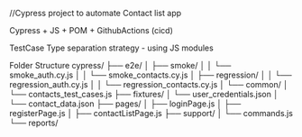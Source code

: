//Cypress project to automate Contact list app

Cypress + JS + POM + GithubActions (cicd)

TestCase Type separation strategy - using JS modules

Folder Structure
cypress/
├── e2e/
│   ├── smoke/
│   │   └── smoke_auth.cy.js
│   │   └── smoke_contacts.cy.js
│   ├── regression/
│   │   └── regression_auth.cy.js
│   │   └── regression_contacts.cy.js
│   └── common/
│       └── contacts_test_cases.js
├── fixtures/
│   └── user_credentials.json
│   └── contact_data.json
├── pages/
│   ├── loginPage.js
│   ├── registerPage.js
│   ├── contactListPage.js
├── support/
│   └── commands.js
└── reports/
